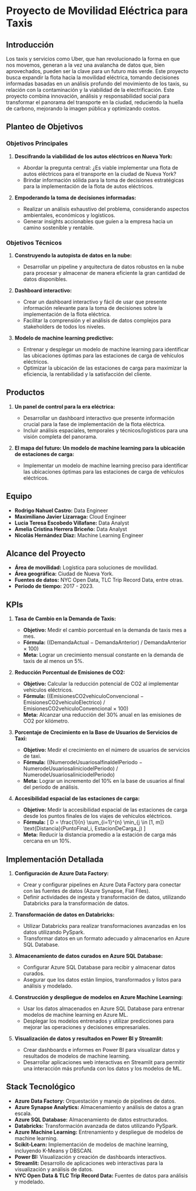 # Proyecto de Movilidad Eléctrica para Taxis

## Introducción

Los taxis y servicios como Uber, que han revolucionado la forma en que nos movemos, generan a la vez una avalancha de datos que, bien aprovechados, pueden ser la clave para un futuro más verde. Este proyecto busca expandir la flota hacia la movilidad eléctrica, tomando decisiones informadas basadas en un análisis profundo del movimiento de los taxis, su relación con la contaminación y la viabilidad de la electrificación. Este proyecto combina innovación, análisis y responsabilidad social para transformar el panorama del transporte en la ciudad, reduciendo la huella de carbono, mejorando la imagen pública y optimizando costos.

## Planteo de Objetivos

### Objetivos Principales

1. **Descifrando la viabilidad de los autos eléctricos en Nueva York:**
   - Abordar la pregunta central: ¿Es viable implementar una flota de autos eléctricos para el transporte en la ciudad de Nueva York?
   - Brindar información sólida para la toma de decisiones estratégicas para la implementación de la flota de autos eléctricos.

2. **Empoderando la toma de decisiones informadas:**
   - Realizar un análisis exhaustivo del problema, considerando aspectos ambientales, económicos y logísticos.
   - Generar insights accionables que guíen a la empresa hacia un camino sostenible y rentable.

### Objetivos Técnicos

1. **Construyendo la autopista de datos en la nube:**
   - Desarrollar un pipeline y arquitectura de datos robustos en la nube para procesar y almacenar de manera eficiente la gran cantidad de datos disponibles.

2. **Dashboard interactivo:**
   - Crear un dashboard interactivo y fácil de usar que presente información relevante para la toma de decisiones sobre la implementación de la flota eléctrica.
   - Facilitar la comprensión y el análisis de datos complejos para stakeholders de todos los niveles.

3. **Modelo de machine learning predictivo:**
   - Entrenar y desplegar un modelo de machine learning para identificar las ubicaciones óptimas para las estaciones de carga de vehículos eléctricos.
   - Optimizar la ubicación de las estaciones de carga para maximizar la eficiencia, la rentabilidad y la satisfacción del cliente.

## Productos

1. **Un panel de control para la era eléctrica:**
   - Desarrollar un dashboard interactivo que presente información crucial para la fase de implementación de la flota eléctrica.
   - Incluir análisis espaciales, temporales y técnicos/logísticos para una visión completa del panorama.

2. **El mapa del futuro: Un modelo de machine learning para la ubicación de estaciones de carga:**
   - Implementar un modelo de machine learning preciso para identificar las ubicaciones óptimas para las estaciones de carga de vehículos eléctricos.

## Equipo

- **Rodrigo Nahuel Castro:** Data Engineer
- **Maximiliano Javier Lizarraga:** Cloud Engineer
- **Lucia Teresa Escobedo Villafane:** Data Analyst
- **Amelia Cristina Herrera Briceño:** Data Analyst
- **Nicolás Hernández Díaz:** Machine Learning Engineer

## Alcance del Proyecto

- **Área de movilidad:** Logística para soluciones de movilidad.
- **Área geográfica:** Ciudad de Nueva York.
- **Fuentes de datos:** NYC Open Data, TLC Trip Record Data, entre otras.
- **Periodo de tiempo:** 2017 - 2023.

## KPIs

1. **Tasa de Cambio en la Demanda de Taxis:**
   - **Objetivo:** Medir el cambio porcentual en la demanda de taxis mes a mes.
   - **Fórmula:** \((DemandaActual − DemandaAnterior) / DemandaAnterior × 100\)
   - **Meta:** Lograr un crecimiento mensual constante en la demanda de taxis de al menos un 5%.

2. **Reducción Porcentual de Emisiones de CO2:**
   - **Objetivo:** Calcular la reducción potencial de CO2 al implementar vehículos eléctricos.
   - **Fórmula:** \((EmisionesCO2vehiculoConvencional − EmisionesCO2vehiculoElectrico) / EmisionesCO2vehiculoConvencional × 100\)
   - **Meta:** Alcanzar una reducción del 30% anual en las emisiones de CO2 por kilómetro.

3. **Porcentaje de Crecimiento en la Base de Usuarios de Servicios de Taxi:**
   - **Objetivo:** Medir el crecimiento en el número de usuarios de servicios de taxi.
   - **Fórmula:** \((NumerodeUsuariosalfinaldelPeriodo − NumerodeUsuariosaliniciodelPeriodo) / NumerodeUsuariosaliniciodelPeriodo\)
   - **Meta:** Lograr un incremento del 10% en la base de usuarios al final del período de análisis.

4. **Accesibilidad espacial de las estaciones de carga:**
   - **Objetivo:** Medir la accesibilidad espacial de las estaciones de carga desde los puntos finales de los viajes de vehículos eléctricos.
   - **Fórmula:**
     \[
     D = \frac{1}{n} \sum_{i=1}^{n} \min_{j \in [1, m]} \text{Distancia}(PuntoFinal_i, EstacionDeCarga_j)
     \]
   - **Meta:** Reducir la distancia promedio a la estación de carga más cercana en un 10%.

## Implementación Detallada

1. **Configuración de Azure Data Factory:**
   - Crear y configurar pipelines en Azure Data Factory para conectar con las fuentes de datos (Azure Synapse, Flat Files).
   - Definir actividades de ingesta y transformación de datos, utilizando Databricks para la transformación de datos.

2. **Transformación de datos en Databricks:**
   - Utilizar Databricks para realizar transformaciones avanzadas en los datos utilizando PySpark.
   - Transformar datos en un formato adecuado y almacenarlos en Azure SQL Database.

3. **Almacenamiento de datos curados en Azure SQL Database:**
   - Configurar Azure SQL Database para recibir y almacenar datos curados.
   - Asegurar que los datos están limpios, transformados y listos para análisis y modelado.

4. **Construcción y despliegue de modelos en Azure Machine Learning:**
   - Usar los datos almacenados en Azure SQL Database para entrenar modelos de machine learning en Azure ML.
   - Desplegar los modelos entrenados y utilizar predicciones para mejorar las operaciones y decisiones empresariales.

5. **Visualización de datos y resultados en Power BI y Streamlit:**
   - Crear dashboards e informes en Power BI para visualizar datos y resultados de modelos de machine learning.
   - Desarrollar aplicaciones web interactivas en Streamlit para permitir una interacción más profunda con los datos y los modelos de ML.

## Stack Tecnológico

- **Azure Data Factory:** Orquestación y manejo de pipelines de datos.
- **Azure Synapse Analytics:** Almacenamiento y análisis de datos a gran escala.
- **Azure SQL Database:** Almacenamiento de datos estructurados.
- **Databricks:** Transformación avanzada de datos utilizando PySpark.
- **Azure Machine Learning:** Entrenamiento y despliegue de modelos de machine learning.
- **Scikit-Learn:** Implementación de modelos de machine learning, incluyendo K-Means y DBSCAN.
- **Power BI:** Visualización y creación de dashboards interactivos.
- **Streamlit:** Desarrollo de aplicaciones web interactivas para la visualización y análisis de datos.
- **NYC Open Data & TLC Trip Record Data:** Fuentes de datos para análisis y modelado.
```
